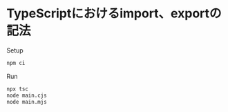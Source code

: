 # TypeScriptにおけるimport、exportの記法

Setup

```bash
npm ci
```

Run

```bash
npx tsc
node main.cjs
node main.mjs
```
